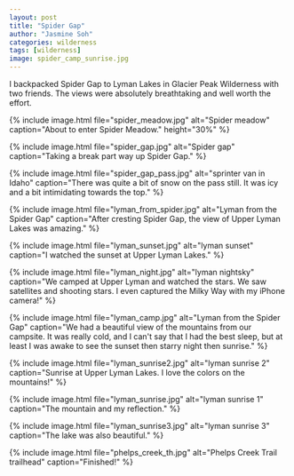 ```yaml
---
layout: post
title: "Spider Gap"
author: "Jasmine Soh"
categories: wilderness
tags: [wilderness]
image: spider_camp_sunrise.jpg
---
```


I backpacked Spider Gap to Lyman Lakes in Glacier Peak Wilderness with two friends. The views were absolutely breathtaking and well worth the effort. <br />

{% include image.html file="spider_meadow.jpg" alt="Spider meadow" caption="About to enter Spider Meadow." height="30%" %}

{% include image.html file="spider_gap.jpg" alt="Spider gap" caption="Taking a break part way up Spider Gap." %}

{% include image.html file="spider_gap_pass.jpg" alt="sprinter van in Idaho" caption="There was quite a bit of snow on the pass still. It was icy and a bit intimidating towards the top." %}

{% include image.html file="lyman_from_spider.jpg" alt="Lyman from the Spider Gap" caption="After cresting Spider Gap, the view of Upper Lyman Lakes was amazing." %}

{% include image.html file="lyman_sunset.jpg" alt="lyman sunset" caption="I watched the sunset at Upper Lyman Lakes." %}

{% include image.html file="lyman_night.jpg" alt="lyman nightsky" caption="We camped at Upper Lyman and watched the stars. We saw satellites and shooting stars. I even captured the Milky Way with my iPhone camera!" %}

{% include image.html file="lyman_camp.jpg" alt="Lyman from the Spider Gap" caption="We had a beautiful view of the mountains from our campsite. It was really cold, and I can't say that I had the best sleep, but at least I was awake to see the sunset then starry night then sunrise." %}

{% include image.html file="lyman_sunrise2.jpg" alt="lyman sunrise 2" caption="Sunrise at Upper Lyman Lakes. I love the colors on the mountains!" %}

{% include image.html file="lyman_sunrise.jpg" alt="lyman sunrise 1" caption="The mountain and my reflection." %}

{% include image.html file="lyman_sunrise3.jpg" alt="lyman sunrise 3" caption="The lake was also beautiful." %}

{% include image.html file="phelps_creek_th.jpg" alt="Phelps Creek Trail trailhead" caption="Finished!"  %}

